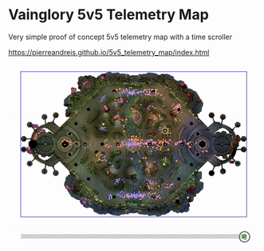 # Vainglory 5v5 Telemetry Map
Very simple proof of concept 5v5 telemetry map with a time scroller

https://pierreandreis.github.io/5v5_telemetry_map/index.html

![Example][example]

[example]: ./example.gif